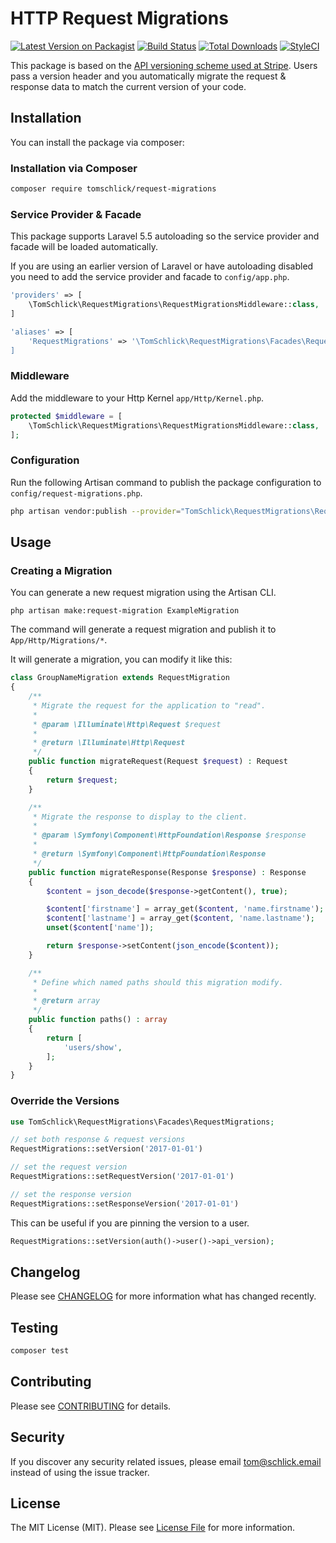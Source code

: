 # HTTP Request Migrations

[![Latest Version on Packagist](https://img.shields.io/packagist/v/tomschlick/request-migrations.svg?style=flat-square)](https://packagist.org/packages/tomschlick/request-migrations)
[![Build Status](https://img.shields.io/travis/tomschlick/request-migrations/master.svg?style=flat-square)](https://travis-ci.org/tomschlick/request-migrations)
[![Total Downloads](https://poser.pugx.org/tomschlick/request-migrations/downloads)](https://packagist.org/packages/tomschlick/request-migrations)
[![StyleCI](https://styleci.io/repos/100408108/shield)](https://styleci.io/repos/100408108)

This package is based on the [API versioning scheme used at Stripe](https://stripe.com/blog/api-versioning). Users pass a version header and you automatically migrate the request & response data to match the current version of your code.

## Installation

You can install the package via composer:

### Installation via Composer

```bash
composer require tomschlick/request-migrations
```
### Service Provider & Facade

This package supports Laravel 5.5 autoloading so the service provider and facade will be loaded automatically. 

If you are using an earlier version of Laravel or have autoloading disabled you need to add the service provider and facade to `config/app.php`.

```php
'providers' => [
    \TomSchlick\RequestMigrations\RequestMigrationsMiddleware::class,
]
```
```php
'aliases' => [
    'RequestMigrations' => '\TomSchlick\RequestMigrations\Facades\RequestMigrations::class,
]
```

### Middleware

Add the middleware to your Http Kernel `app/Http/Kernel.php`.

```php
protected $middleware = [
	\TomSchlick\RequestMigrations\RequestMigrationsMiddleware::class,
];

```

### Configuration

Run the following Artisan command to publish the package configuration to `config/request-migrations.php`.

```bash
php artisan vendor:publish --provider="TomSchlick\RequestMigrations\RequestMigrationsServiceProvider"
```

## Usage

### Creating a Migration

You can generate a new request migration using the Artisan CLI.

```shell
php artisan make:request-migration ExampleMigration

```

The command will generate a request migration and publish it to `App/Http/Migrations/*`.

It will generate a migration, you can modify it like this:

```php
class GroupNameMigration extends RequestMigration
{
    /**
     * Migrate the request for the application to "read".
     *
     * @param \Illuminate\Http\Request $request
     *
     * @return \Illuminate\Http\Request
     */
    public function migrateRequest(Request $request) : Request
    {
        return $request;
    }

    /**
     * Migrate the response to display to the client.
     *
     * @param \Symfony\Component\HttpFoundation\Response $response
     *
     * @return \Symfony\Component\HttpFoundation\Response
     */
    public function migrateResponse(Response $response) : Response
    {
        $content = json_decode($response->getContent(), true);

        $content['firstname'] = array_get($content, 'name.firstname');
        $content['lastname'] = array_get($content, 'name.lastname');
        unset($content['name']);

        return $response->setContent(json_encode($content));
    }

    /**
     * Define which named paths should this migration modify.
     *
     * @return array
     */
    public function paths() : array
    {
        return [
            'users/show',
        ];
    }
}
```

### Override the Versions

```php
use TomSchlick\RequestMigrations\Facades\RequestMigrations;

// set both response & request versions
RequestMigrations::setVersion('2017-01-01')

// set the request version
RequestMigrations::setRequestVersion('2017-01-01')

// set the response version
RequestMigrations::setResponseVersion('2017-01-01')
```

This can be useful if you are pinning the version to a user.

```php
RequestMigrations::setVersion(auth()->user()->api_version);
```

## Changelog

Please see [CHANGELOG](CHANGELOG.md) for more information what has changed recently.

## Testing

```bash
composer test
```

## Contributing

Please see [CONTRIBUTING](CONTRIBUTING.md) for details.

## Security

If you discover any security related issues, please email tom@schlick.email instead of using the issue tracker.

## License

The MIT License (MIT). Please see [License File](LICENSE.md) for more information.

